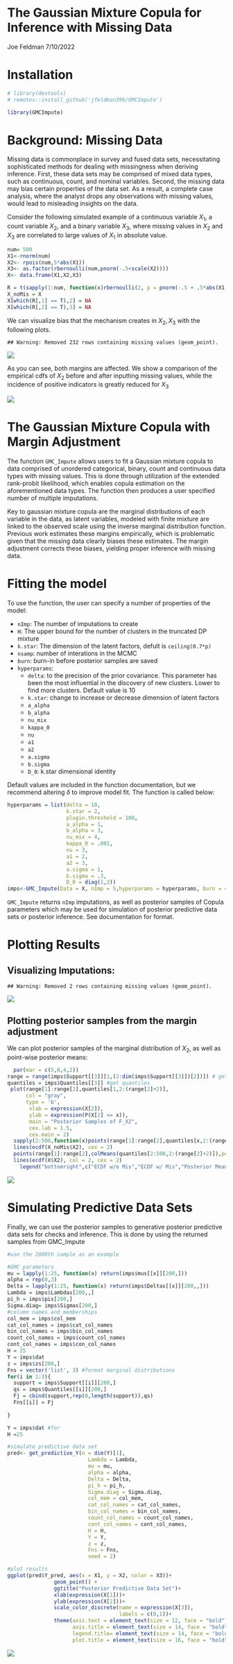 The Gaussian Mixture Copula for Inference with Missing Data
================
Joe Feldman
7/10/2022

# Installation

``` r
# library(devtools)
# remotes::install_github('jfeldman396/GMCImpute')

library(GMCImpute)
```

# Background: Missing Data

Missing data is commonplace in survey and fused data sets, necessitating
sophisticated methods for dealing with missingness when deriving
inference. First, these data sets may be comprised of mixed data types,
such as continuous, count, and nominal variables. Second, the missing
data may bias certain properties of the data set. As a result, a
complete case analysis, where the analyst drops any observations with
missing values, would lead to misleading insights on the data.

Consider the following simulated example of a continuous variable
*X*<sub>1</sub>, a count variable *X*<sub>2</sub>, and a binary variable
*X*<sub>3</sub>, where missing values in *X*<sub>2</sub> and
*X*<sub>3</sub> are correlated to large values of *X*<sub>1</sub> in
absolute value.

``` r
num= 500
X1<-rnorm(num)
X2<- rpois(num,5*abs(X1))
X3<- as.factor(rbernoulli(num,pnorm(-.5+scale(X2))))
X<- data.frame(X1,X2,X3)

R = t(sapply(1:num, function(x)rbernoulli(2, p = pnorm(-.5 + .5*abs(X1[x]))))) # missingness mechanism
X_noMis = X
X[which(R[,1] == T),2] = NA
X[which(R[,2] == T),3] = NA
```

We can visualize bias that the mechanism creates in
*X*<sub>2</sub>, *X*<sub>3</sub> with the following plots.

    ## Warning: Removed 232 rows containing missing values (geom_point).

![](README_files/figure-gfm/unnamed-chunk-2-1.png)<!-- -->

As you can see, both margins are affected. We show a comparison of the
empirical cdfs of *X*<sub>2</sub> before and after inputting missing
values, while the incidence of positive indicators is greatly reduced
for *X*<sub>3</sub>

![](README_files/figure-gfm/unnamed-chunk-3-1.png)<!-- -->

# The Gaussian Mixture Copula with Margin Adjustment

The function `GMC_Impute` allows users to fit a Gaussian mixture copula
to data comprised of unordered categorical, binary, count and continuous
data types with missing values. This is done through utilization of the
extended rank-probit likelihood, which enables copula estimation on the
aforementioned data types. The function then produces a user specified
number of multiple imputations.

Key to gaussian mixture copula are the marginal distributions of each
variable in the data, as latent variables, modeled with finite mixture
are linked to the observed scale using the inverse marginal distribution
function. Previous work estimates these margins empirically, which is
problematic given that the missing data clearly biases these estimates.
The margin adjustment corrects these biases, yielding proper inference
with missing data.

# Fitting the model

To use the function, the user can specify a number of properties of the
model:

-   `nImp`: The number of imputations to create
-   `H`: The upper bound for the number of clusters in the truncated DP
    mixture
-   `k.star`: The dimension of the latent factors, defult is
    `ceiling(0.7*p)`
-   `nsamp`: number of interations in the MCMC
-   `burn`: burn-in before posterior samples are saved
-   `hyperparams`:
    -   `delta`: to the precision of the prior covariance. This
        parameter has been the most influential in the discovery of new
        clusters. Lower to find more clusters. Default value is 10
    -   `k.star`: change to increase or decrease dimension of latent
        factors
    -   `a_alpha`
    -   `b_alpha`
    -   `nu_mix`
    -   `kappa_0`
    -   `nu`
    -   `a1`
    -   `a2`
    -   `a.sigma`
    -   `b.sigma`
    -   `D_0`: k.star dimensional identity

Default values are included in the function documentation, but we
recommend altering *δ* to improve model fit. The function is called
below:

``` r
hyperparams = list(delta = 10,
                   k.star = 2,
                   plugin.threshold = 100,
                   a_alpha = 1,
                   b_alpha = 3,
                   nu_mix = 4,
                   kappa_0 = .001,
                   nu = 3,
                   a1 = 2,
                   a2 = 3,
                   a.sigma = 1,
                   b.sigma = .3,
                   D_0 = diag(1,2))
imps<-GMC_Impute(Data = X, nImp = 5,hyperparams = hyperparams, burn = 4500,nsamp = 5000, seed = 47)
```

`GMC_Impute` returns `nImp` imputations, as well as posterior samples of
Copula parameters which may be used for simulation of posterior
predictive data sets or posterior inference. See documentation for
format.

# Plotting Results

## Visualizing Imputations:

    ## Warning: Removed 2 rows containing missing values (geom_point).

![](README_files/figure-gfm/unnamed-chunk-4-1.png)<!-- -->

## Plotting posterior samples from the margin adjustment

We can plot posterior samples of the marginal distribution of
*X*<sub>2</sub>, as well as point-wise posterior means:

``` r
  par(mar = c(5,6,4,2))
range = range(imps$Support[[3]][1,(2:dim(imps$Support[[3]])[2])]) # get support
quantiles = imps$Quantiles[[3]] #get quantiles
 plot(range[1]:range[2],quantiles[1,2:(range[2]+2)],
      col = "gray",
      type = 'b',
       xlab = expression(X[2]),
       ylab = expression(P(X[2] <= x)),
       main = "Posterior Samples of F_X2",
       cex.lab = 1.5,
       cex.main = 2)
  sapply(2:500,function(x)points(range[1]:range[2],quantiles[x,2:(range[2]+2)], col ='gray', type = 'b'))
  lines(ecdf(X_noMis$X2), cex = 2)
  points(range[1]:range[2],colMeans(quantiles[2:500,2:(range[2]+2)]),pch =2, cex = 2)
  lines(ecdf(X$X2), col = 2, cex = 2)
    legend("bottomright",c("ECDF w/o Mis","ECDF w/ Mis","Posterior Mean"), pch = c(16,16,2),col = c(1,2,1),bty = 'n', cex = 1.3, text.font = 2)
```

![](README_files/figure-gfm/unnamed-chunk-5-1.png)<!-- -->

# Simulating Predictive Data Sets

Finally, we can use the posterior samples to generative posterior
predictive data sets for checks and inference. This is done by using the
returned samples from GMC\_Impute

``` r
#use the 2000th sample as an example

#GMC parameters
mu = lapply(1:25, function(x) return(imps$mus[[x]][200,]))
alpha = rep(0,3)
Delta = lapply(1:25, function(x) return(imps$Deltas[[x]][200,,]))
Lambda = imps$Lambdas[200,,]
pi_h = imps$pis[200,]
Sigma.diag= imps$Sigmas[200,]
#column names and memberships
col_mem = imps$col_mem
cat_col_names = imps$cat_col_names
bin_col_names = imps$bin_col_names
count_col_names = imps$count_col_names
cont_col_names = imps$con_col_names
H = 25
Y = imps$dat
z = imps$zs[200,]
Fns = vector('list', 3) #format marginal distributions
for(i in 1:3){
  support = imps$Support[[i]][200,]
  qs = imps$Quantiles[[i]][200,]
  Fj = cbind(support,rep(0,length(support)),qs)
  Fns[[i]] = Fj
  
}

Y = imps$dat #for 
H =25

#simulate predictive data set
pred<- get_predictive_Y(n = dim(Y)[1],
                          Lambda = Lambda,
                          mu = mu,
                          alpha = alpha,
                          Delta = Delta,
                          pi_h = pi_h,
                          Sigma.diag = Sigma.diag,
                          col_mem = col_mem,
                          cat_col_names = cat_col_names,
                          bin_col_names = bin_col_names, 
                          count_col_names = count_col_names,
                          cont_col_names = cont_col_names,
                          H = H,
                          Y = Y,
                          z = z,
                          Fns = Fns,
                          seed = 2)

#plot results
ggplot(pred$Y_pred, aes(x = X1, y = X2, color = X3))+
               geom_point() +
               ggtitle("Posterior Predictive Data Set")+
               xlab(expression(X[1]))+
               ylab(expression(X[2]))+
               scale_color_discrete(name = expression(X[3]),
                                    labels = c(0,1))+
               theme(axis.text = element_text(size = 12, face = "bold"),
                     axis.title = element_text(size = 14, face = "bold"),
                     legend.title= element_text(size = 14, face = "bold"),
                     plot.title = element_text(size = 16, face = "bold"))
```

![](README_files/figure-gfm/post%20pred-1.png)<!-- -->
